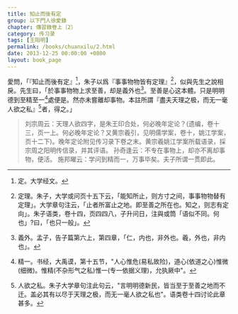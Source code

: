 ```yaml
---
title: 知止而後有定
group: 以下門人徐愛錄
chapter: 傳習錄卷上〔2〕
category: 传习录
tags: [王阳明]
permalink: /books/chuanxilu/2.html
date: 2013-12-25 00:00:00 +0800
layout: book_page
---
```


愛問，「『知止而後有定』[^1]，朱子以爲『事事物物皆有定理』[^2]，似與先生之說相戾。先生曰，「於事事物物上求至善，却是義外也[^3]。至善是心这本體。只是明明德到至精至一[^4]處便是。然亦未嘗離却事物。本註所謂『盡夫天理之极，而无一毫人欲之私』[^5]者，得之。」

> 刘宗周云：天理人欲四字，是朱王印合处，何必晚年定论？(遗编，卷十三，页一上。何必晚年定论？又黄宗羲引，见明儒学案，卷十，姚江学案，页十二下)。晚年定论附见传习录下卷之末。黄宗羲姚江学案所载语录，採宗周之阳明传信录，并其评语。
> 孙奇逢云：不专在事物上，却亦不离却事物，便活。
> 施邦曜云：学问到精而一，万事毕矣。夫子所谓一贯即此。

[^1]:定。大学经文。
[^2]:定理。朱子，大学或问页十五下云，「能知所止，则方寸之间，事事物物替有定理」。大学章句注云，「止者所富止之地。即至善之所在也。知之，则志有定向」。朱子语类，卷十四，页四四八，子升问日，注與或筒「语似不同。何也」?曰，「也只一般」。 
[^3]:義外。孟子，告子篇第六上，第四章，「仁，内也，非外也。羲，外也，非内也」。 
[^4]:精一。书经，大禹谟，第十五节，"人心惟危(易私故险)，道心(依道之心)惟微(细微)。惟精(不杂形气之私)惟一(专一依据义理)，允执厥中"。 
[^5]:人欲之私。朱子大学章句注此句云，"言明明德新民，皆当至于至善之地而不迁。盖必其有以尽于天理之极，而无一毫人欲之私也"。语类卷十四讨论此章甚多。 



